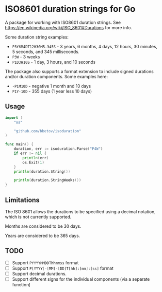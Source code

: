 # ISO8601 duration strings for Go

A package for working with ISO8601 duration strings. See <https://en.wikipedia.org/wiki/ISO_8601#Durations> for more info.

Some duration string examples:

* `P3Y6M4DT12H30M5.345S` - 3 years, 6 months, 4 days, 12 hours, 30 minutes, 5 seconds, and 345 milliseconds.
* `P3W` - 3 weeks
* `P1D3H10S` - 1 day, 3 hours, and 10 seconds

The package also supports a format extension to include signed durations and/or duration components. Some examples here:

* `-P1M10D` - negative 1 month and 10 days
* `P1Y-10D` - 355 days (1 year less 10 days)

## Usage

```go
import (
    "os"

    "github.com/bbetov/isoduration"
)

func main() {
    duration, err := isoduration.Parse("P4W")
    if err != nil {
        println(err)
        os.Exit(1)
    }
    println(duration.String())

    println(duration.StringWeeks())
}
```

## Limitations

The ISO 8601 allows the durations to be specified using a decimal notation, which is not currently supported.

Months are considered to be 30 days.

Years are considered to be 365 days.

## TODO

- [ ] Support `PYYYYMMDDThhmmss` format
- [ ] Support `P[YYYY]-[MM]-[DD]T[hh]:[mm]:[ss]` format
- [ ] Support decimal durations.
- [ ] Support different signs for the individual components (via a separate function)
